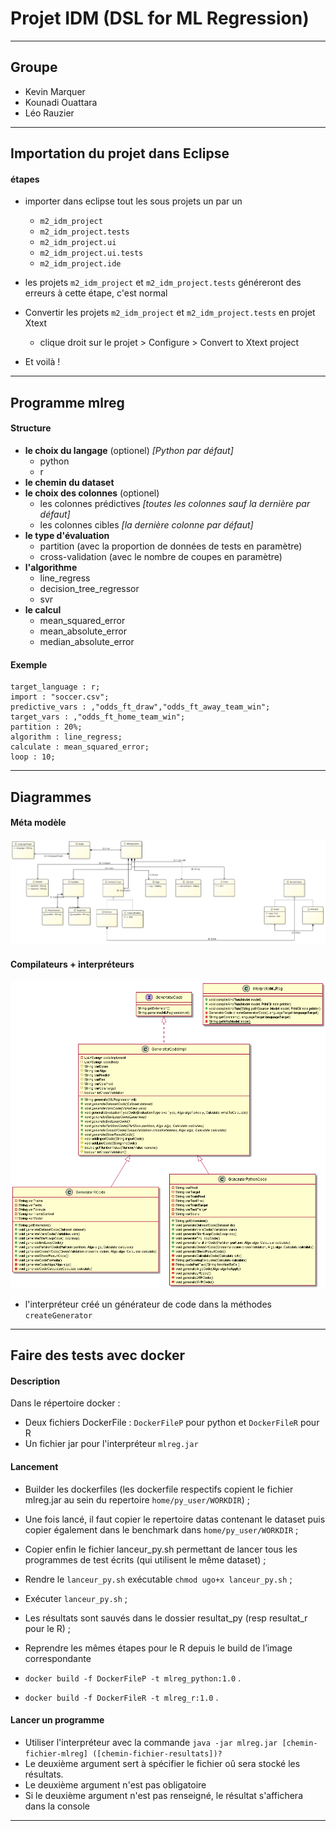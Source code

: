 # Projet IDM (DSL for ML Regression)
----
## Groupe
- Kevin Marquer
- Kounadi Ouattara
- Léo Rauzier


----

## Importation du projet dans Eclipse

#### étapes

- importer dans eclipse tout les sous projets un par un
    - ```m2_idm_project```
    - ```m2_idm_project.tests```
    - ```m2_idm_project.ui```
    - ```m2_idm_project.ui.tests```
    - ```m2_idm_project.ide```

- les projets ```m2_idm_project``` et ```m2_idm_project.tests``` généreront des erreurs à cette étape, c'est normal

- Convertir les projets ```m2_idm_project``` et ```m2_idm_project.tests``` en projet Xtext
    - clique droit sur le projet > Configure > Convert to Xtext project

- Et voilà !
----

## Programme mlreg

#### Structure

- **le choix du langage** (optionel) *[Python par défaut]*
    - python
    - r
- **le chemin du dataset**
- **le choix des colonnes** (optionel)
    - les colonnes prédictives *[toutes les colonnes sauf la dernière par défaut]*
    - les colonnes cibles *[la dernière colonne par défaut]*
- **le type d'évaluation** 
    - partition (avec la proportion de données de tests en paramètre)
    - cross-validation (avec le nombre de coupes en paramètre)
- **l'algorithme**
    - line_regress
    - decision_tree_regressor
    - svr
- **le calcul**
    - mean_squared_error
    - mean_absolute_error
    - median_absolute_error

#### Exemple

```
target_language : r;
import : "soccer.csv";
predictive_vars : ,"odds_ft_draw","odds_ft_away_team_win";
target_vars : ,"odds_ft_home_team_win";
partition : 20%;
algorithm : line_regress;
calculate : mean_squared_error;
loop : 10;
```

----


## Diagrammes

#### Méta modèle

![plot](meta_model.png)


#### Compilateurs + interpréteurs
![plot](diagram_compilator.png)

- l'interpréteur créé un générateur de code dans la méthodes ```createGenerator```

----

## Faire des tests avec docker


#### Description
Dans le répertoire docker : 
- Deux fichiers DockerFile : ```DockerFileP``` pour python et ```DockerFileR``` pour R
- Un fichier jar pour l'interpréteur ```mlreg.jar```

#### Lancement
- Builder les dockerfiles (les dockerfile respectifs copient le fichier mlreg.jar au sein du repertoire ```home/py_user/WORKDIR```) ;
	
- Une fois lancé, il faut copier le repertoire datas contenant le dataset puis copier également dans le benchmark dans ```home/py_user/WORKDIR``` ;
		
- Copier enfin le fichier lanceur_py.sh permettant de lancer tous les programmes de test écrits (qui utilisent le même dataset) ;
	
-  Rendre le ```lanceur_py.sh``` exécutable ```chmod ugo+x lanceur_py.sh``` ;
	
- Exécuter ```lanceur_py.sh``` ;
	
- Les résultats sont sauvés dans le dossier resultat_py (resp resultat_r pour le R) ;

- Reprendre les mêmes étapes pour le R depuis le build de l’image correspondante

- ```docker build -f DockerFileP -t mlreg_python:1.0``` .
- ```docker build -f DockerFileR -t mlreg_r:1.0``` .


#### Lancer un programme

- Utiliser l'interpréteur avec la commande ```java -jar mlreg.jar [chemin-fichier-mlreg] ([chemin-fichier-resultats])?```
- Le deuxième argument sert à spécifier le fichier oû sera stocké les résultats.
- Le deuxième argument n'est pas obligatoire
- Si le deuxième argument n'est pas renseigné, le résultat s'affichera dans la console

----